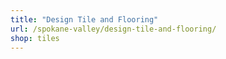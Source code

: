 ```yaml
---
title: "Design Tile and Flooring"
url: /spokane-valley/design-tile-and-flooring/
shop: tiles
---
```


